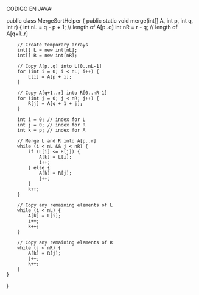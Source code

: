 CODIGO EN JAVA:

public class MergeSortHelper {
    public static void merge(int[] A, int p, int q, int r) {
        int nL = q - p + 1; // length of A[p..q]
        int nR = r - q;     // length of A[q+1..r]

        // Create temporary arrays
        int[] L = new int[nL];
        int[] R = new int[nR];

        // Copy A[p..q] into L[0..nL-1]
        for (int i = 0; i < nL; i++) {
            L[i] = A[p + i];
        }

        // Copy A[q+1..r] into R[0..nR-1]
        for (int j = 0; j < nR; j++) {
            R[j] = A[q + 1 + j];
        }

        int i = 0; // index for L
        int j = 0; // index for R
        int k = p; // index for A

        // Merge L and R into A[p..r]
        while (i < nL && j < nR) {
            if (L[i] <= R[j]) {
                A[k] = L[i];
                i++;
            } else {
                A[k] = R[j];
                j++;
            }
            k++;
        }

        // Copy any remaining elements of L
        while (i < nL) {
            A[k] = L[i];
            i++;
            k++;
        }

        // Copy any remaining elements of R
        while (j < nR) {
            A[k] = R[j];
            j++;
            k++;
        }
    }
}



